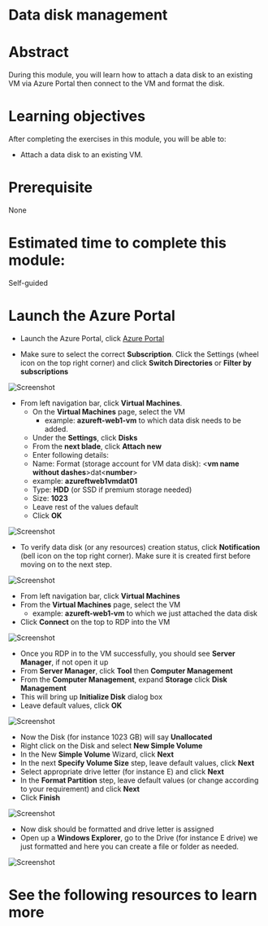 # Data disk management

# Abstract

During this module, you will learn how to attach a data disk to an existing VM via Azure Portal then connect to the VM and format the disk. 

# Learning objectives
After completing the exercises in this module, you will be able to:
* Attach a data disk to an existing VM.

# Prerequisite 
None

# Estimated time to complete this module:
Self-guided

# Launch the Azure Portal
* Launch the Azure Portal, click [Azure Portal](http://www.azure.portal.com)

* Make sure to select the correct **Subscription**. Click the Settings (wheel icon on the top right corner) and click **Switch Directories** or **Filter by subscriptions**

![Screenshot](./images/Compute-L4-1.png)
 
* From left navigation bar, click **Virtual Machines**.
  * On the **Virtual Machines** page, select the VM
    * example: **azureft-web1-vm** to which data disk needs to be added.
  * Under the **Settings**, click **Disks**
  * From the **next blade**, click **Attach new**
  * Enter following details:
  * Name: Format (storage account for VM data disk): <**vm name without dashes**>dat<**number**>
  * example: **azureftweb1vmdat01**
  * Type: **HDD** (or SSD if premium storage needed)
  * Size: **1023**
  * Leave rest of the values default
  * Click **OK**

![Screenshot](./images/Compute-L4-2.png)

* To verify data disk (or any resources) creation status, click **Notification** (bell icon on the top right corner). Make sure it is created first before moving on to the next step.

![Screenshot](./images/Compute-L4-3.png)
 
  * From left navigation bar, click **Virtual Machines**
  * From the **Virtual Machines** page, select the VM
    * example: **azureft-web1-vm** to which we just attached the data disk 
  * Click **Connect** on the top to RDP into the VM

![Screenshot](./images/Compute-L4-4.png)
 
  * Once you RDP in to the VM successfully, you should see **Server Manager**, if not open it up
  * From **Server Manager**, click **Tool** then **Computer Management**
  * From the **Computer Management**, expand **Storage** click **Disk Management**
  * This will bring up **Initialize Disk** dialog box
  * Leave default values, click **OK**

  ![Screenshot](./images/Compute-L4-5.png)

  * Now the Disk (for instance 1023 GB) will say **Unallocated**
  * Right click on the Disk and select **New Simple Volume**
  * In the New **Simple Volume** Wizard, click **Next**
  * In the next **Specify Volume Size** step, leave default values, click **Next**
  * Select appropriate drive letter (for instance E) and click **Next**
  * In the **Format Partition** step, leave default values (or change according to your requirement) and click **Next**
  * Click **Finish**

  ![Screenshot](./images/Compute-L4-6.png)

  * Now disk should be formatted and drive letter is assigned
  * Open up a **Windows Explorer**, go to the Drive (for instance E drive) we just formatted and here you can create a file or folder as needed.

  ![Screenshot](./images/Compute-L4-7.png)

# See the following resources to learn more
